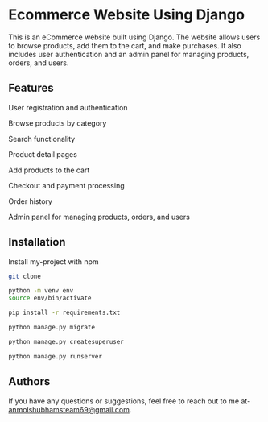 
# Ecommerce Website Using Django

This is an eCommerce website built using Django. The website allows users to browse products, add them to the cart, and make purchases. It also includes user authentication and an admin panel for managing products, orders, and users.



## Features
User registration and authentication

Browse products by category

Search functionality

Product detail pages

Add products to the cart

Checkout and payment processing

Order history

Admin panel for managing products, orders, and users
## Installation

Install my-project with npm

```bash
git clone
```

```bash
python -m venv env
source env/bin/activate
```

```bash
pip install -r requirements.txt
```
```bash
python manage.py migrate
```
```bash
python manage.py createsuperuser
```
```bash
python manage.py runserver
```

## Authors

If you have any questions or suggestions, feel free to reach out to me at-
anmolshubhamsteam69@gmail.com.

